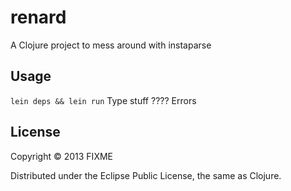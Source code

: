 # renard

A Clojure project to mess around with instaparse

## Usage

`lein deps && lein run`
Type stuff
????
Errors

## License

Copyright © 2013 FIXME

Distributed under the Eclipse Public License, the same as Clojure.

